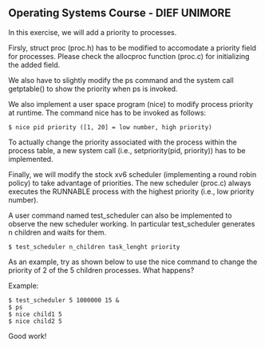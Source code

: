 ## Operating Systems Course - DIEF UNIMORE ##

In this exercise, we will add a priority to processes. 

Firsly, struct proc (proc.h) has to be modified to accomodate a 
priority field for processes. Please check the allocproc function (proc.c)
for initializing the added field. 

We also have to slightly modify the ps command and the system call getptable() 
to show the priority when ps is invoked.

We also implement a user space program (nice) to modify process priority
at runtime. The command nice has to be invoked as follows:

```
$ nice pid priority ([1, 20] = low number, high priority)
```

To actually change the priority associated with the process within the
process table, a new system call (i.e., setpriority(pid, priority)) has to be implemented.

Finally, we will modify the stock xv6 scheduler (implementing a 
round robin policy) to take advantage of priorities. The new scheduler (proc.c)
always executes the RUNNABLE process with the highest priority (i.e., low priority 
number). 

A user command named test_scheduler can also be implemented to observe the new scheduler 
working. In particular test_scheduler generates n children and waits for them.

```
$ test_scheduler n_children task_lenght priority
```

As an example, try as shown below to use the nice command to change the priority
of 2 of the 5 children processes. What happens?

Example:

```
$ test_scheduler 5 1000000 15 &
$ ps
$ nice child1 5
$ nice child2 5
```

Good work!
